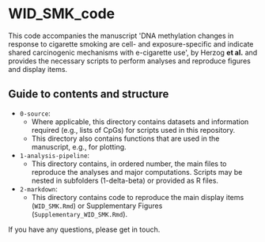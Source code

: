 # WID_SMK_code

This code accompanies the manuscript 'DNA methylation changes in response to cigarette smoking are cell- and exposure-specific and indicate shared carcinogenic mechanisms with e-cigarette use', by Herzog **et al.** and provides the necessary scripts to perform analyses and reproduce figures and display items.


## Guide to contents and structure

* `0-source`:
	+ Where applicable, this directory contains datasets and information required (e.g., lists of CpGs) for scripts used in this repository.
	+ This directory also contains functions that are used in the manuscript, e.g., for plotting.
* `1-analysis-pipeline`:
	+ This directory contains, in ordered number, the main files to reproduce the analyses and major computations. Scripts may be nested in subfolders (1-delta-beta) or provided as R files. 
* `2-markdown`: 
	+ This directory contains code to reproduce the main display items (`WID_SMK.Rmd`) or Supplementary Figures (`Supplementary_WID_SMK.Rmd`).

If you have any questions, please get in touch.